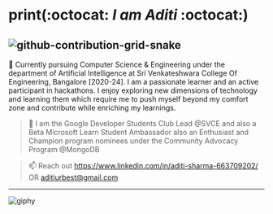# print(:octocat: *I am Aditi*  :octocat:)

![github-contribution-grid-snake](https://user-images.githubusercontent.com/63997962/213912935-eff2449b-ac9a-438b-92e7-65034109b1cf.svg)
---


👀 Currently pursuing Computer Science & Engineering under the department of Artificial Intelligence at Sri Venkateshwara College Of Engineering, Bangalore [2020-24]. I am a passionate learner and an active participant in hackathons. I enjoy exploring new dimensions of technology and learning them which require me to push myself beyond my comfort zone and contribute while enriching my learnings. 




> 🍁 I am the Google Developer Students Club Lead @SVCE and also a Beta Microsoft Learn Student Ambassador also an Enthusiast and Champion program nominees under the 
> Community Advocacy Program @MongoDB


> 📫 Reach out https://www.linkedin.com/in/aditi-sharma-663709202/ OR aditiurbest@gmail.com

---

![giphy](https://user-images.githubusercontent.com/63997962/213916553-9d6c26f0-f74b-4bf0-a640-32573b5c09ac.gif) 




<!---
aditisharma132/aditisharma132 is a ✨ special ✨ repository because its `README.md` (this file) appears on your GitHub profile.
You can click the Preview link to take a look at your changes.
--->


